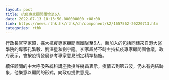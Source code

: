 ```yaml
---
layout: post
title: 抗疫專家顧問團增至6人
date: 2022-07-13 18:13:50.000000000 +08:00
link: https://news.rthk.hk/rthk/ch/component/k2/1657562-20220713.htm
categories: rthk
---
```


行政長官李家超，擴大抗疫專家顧問團團隊至6人，新加入的包括同樣來自港大醫學院的專家孔繁毅、劉澤星和劉宇隆。李家超將不時主持抗疫專家顧問團會議，政府表示，會按疫情發展參考專家意見制定精準措施。

續任顧問的中大呼吸系統科講座教授許樹昌表示，疫情去到第五波，仍未有完結跡象，他樂意以顧問的形式，向政府提供意見。
